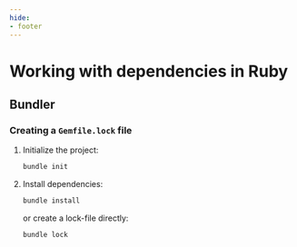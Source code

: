 ```yaml
---
hide:
- footer
---
```

# Working with dependencies in Ruby

## Bundler

### Creating a `Gemfile.lock` file

1. Initialize the project:

	```sh
	bundle init
	```

2. Install dependencies:

	```sh
	bundle install
	```
	or create a lock-file directly:

	```sh
	bundle lock
	```